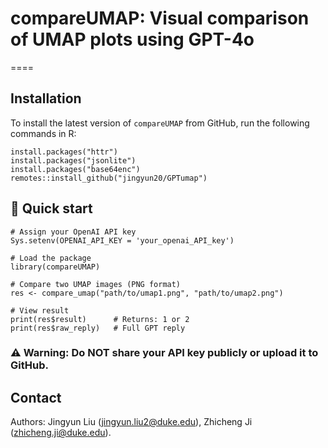 # compareUMAP: Visual comparison of UMAP plots using GPT-4o
====

## Installation 

To install the latest version of `compareUMAP` from GitHub, run the following commands in R:

```{r eval = FALSE}
install.packages("httr")
install.packages("jsonlite")
install.packages("base64enc")
remotes::install_github("jingyun20/GPTumap")
```

##  🚀 Quick start

```{r eval = FALSE}
# Assign your OpenAI API key
Sys.setenv(OPENAI_API_KEY = 'your_openai_API_key')

# Load the package
library(compareUMAP)

# Compare two UMAP images (PNG format)
res <- compare_umap("path/to/umap1.png", "path/to/umap2.png")

# View result
print(res$result)      # Returns: 1 or 2
print(res$raw_reply)   # Full GPT reply
```

### ⚠️ Warning: Do NOT share your API key publicly or upload it to GitHub.

## Contact

Authors: Jingyun Liu (jingyun.liu2@duke.edu), Zhicheng Ji (zhicheng.ji@duke.edu).


